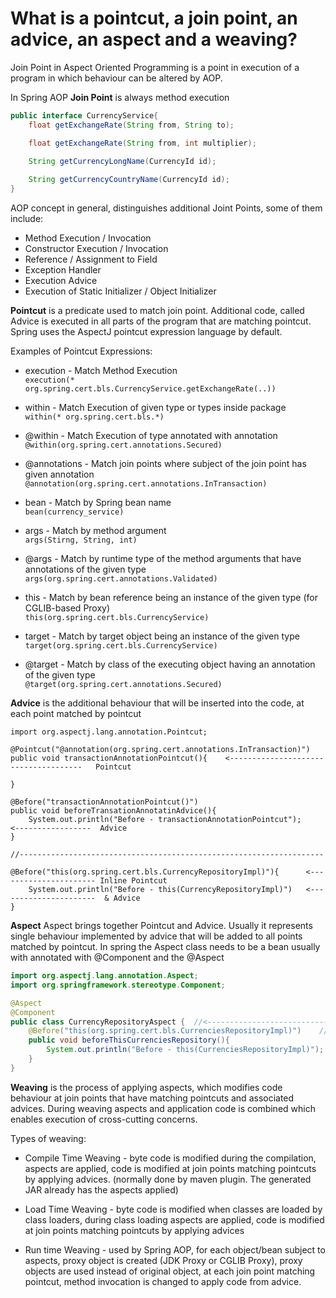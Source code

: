 # What is a pointcut, a join point, an advice, an aspect and a weaving?
Join Point in Aspect Oriented Programming is a point in execution of a program in which behaviour can be altered by AOP.

In Spring AOP **Join Point** is always method execution
```java
public interface CurrencyService{
    float getExchangeRate(String from, String to);

    float getExchangeRate(String from, int multiplier);

    String getCurrencyLongName(CurrencyId id);
    
    String getCurrencyCountryName(CurrencyId id);
}
```

AOP concept in general, distinguishes additional Joint Points, some of them include:
- Method Execution / Invocation
- Constructor Execution / Invocation
- Reference / Assignment to Field
- Exception Handler
- Execution Advice
- Execution of Static Initializer / Object Initializer

**Pointcut** is a predicate used to match join point. Additional code, called Advice is executed in all parts of the program 
that are matching pointcut. Spring uses the AspectJ pointcut expression language by default.

Examples of Pointcut Expressions:
- execution - Match Method Execution \
  ``` execution(* org.spring.cert.bls.CurrencyService.getExchangeRate(..)) ``` 
  
  
- within - Match Execution of given type or types inside package\
  ``` within(* org.spring.cert.bls.*) ``` 
  
  
- @within - Match Execution of type annotated with annotation \
  ```@within(org.spring.cert.annotations.Secured)```
  
  
- @annotations - Match join points where subject of the join point has given annotation \
  ```@annotation(org.spring.cert.annotations.InTransaction)```
  

- bean - Match by Spring bean name \
  ```bean(currency_service)```
  

- args - Match by method argument \
  ```args(Stirng, String, int)```
  

- @args - Match by runtime type of the method arguments that have annotations of the given type \
  ``` args(org.spring.cert.annotations.Validated) ```


- this - Match by bean reference being an instance of the given type (for CGLIB-based Proxy) \
  ```this(org.spring.cert.bls.CurrencyService)```


- target - Match by target object being an instance of the given type \
  ```target(org.spring.cert.bls.CurrencyService)```
  

- @target - Match by class of the executing object having an annotation of the given type \
  ```@target(org.spring.cert.annotations.Secured)```


**Advice** is the additional behaviour that will be inserted into the code, at each point matched by pointcut

```
import org.aspectj.lang.annotation.Pointcut;

@Pointcut("@annotation(org.spring.cert.annotations.InTransaction)")     
public void transactionAnnotationPointcut(){    <-------------------------------------   Pointcut
    
}

@Before("transactionAnnotationPointcut()")
public void beforeTransationAnnotatinAdvice(){
    System.out.println("Before - transactionAnnotationPointcut");    <-----------------  Advice
}

//--------------------------------------------------------------------

@Before("this(org.spring.cert.bls.CurrencyRepositoryImpl)"){      <---------------------- Inline Pointcut 
    System.out.println("Before - this(CurrencyRepositoryImpl)")   <----------------------  & Advice
}
```

**Aspect** Aspect brings together Pointcut and Advice. Usually it represents single behaviour implemented by advice that 
will be added to all points matched by pointcut.  In spring the Aspect class needs to be a bean usually with annotated 
with @Component and the @Aspect

```java
import org.aspectj.lang.annotation.Aspect;
import org.springframework.stereotype.Component;

@Aspect
@Component
public class CurrencyRepositoryAspect {  //<---------------------------------------   Aspect class
    @Before("this(org.spring.cert.bls.CurrenciesRepositoryImpl)")    //<-------------- Pointcut
    public void beforeThisCurrenciesRepository(){
        System.out.println("Before - this(CurrenciesRepositoryImpl)");  //<-----------  Advice
    }
}

```


**Weaving** is the process of applying aspects, which modifies code behaviour at join points that have matching pointcuts 
and associated advices. During weaving aspects and application code is combined which enables execution of cross-cutting
concerns. 

Types of weaving:
- Compile Time Weaving - byte code is modified during the compilation, aspects are applied, code is modified at join points 
matching pointcuts by applying advices. (normally done by maven plugin. The generated JAR already has the aspects applied)
  
- Load Time Weaving - byte code is modified when classes are loaded by class loaders, during class loading aspects are applied,
code is modified at join points matching pointcuts by applying advices

- Run time Weaving - used by Spring AOP, for each object/bean subject to aspects, proxy object is created (JDK Proxy or 
  CGLIB Proxy), proxy objects are used instead of original object, at each join point matching pointcut, method invocation
  is changed to apply code from advice.
